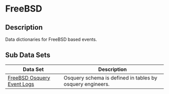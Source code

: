 # FreeBSD

## Description
Data dictionaries for FreeBSD based events.

## Sub Data Sets
|Data Set|Description|
|---|---|
|[FreeBSD Osquery Event Logs](osquery/)|Osquery schema is defined in tables by osquery engineers.|
